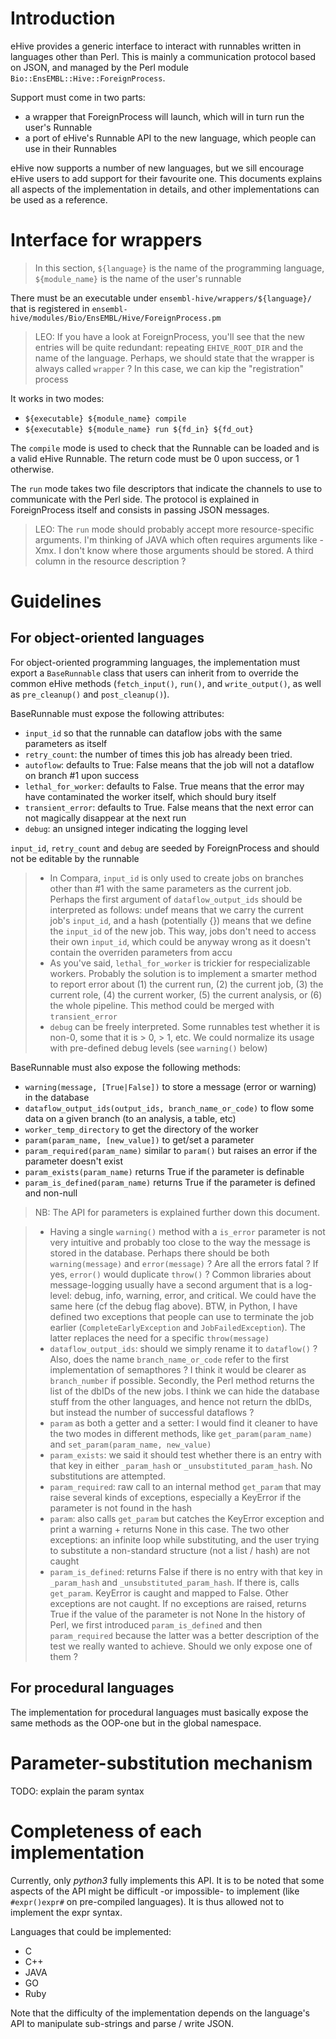 
# Introduction

eHive provides a generic interface to interact with runnables written in
languages other than Perl. This is mainly a communication protocol based on
JSON, and managed by the Perl module `Bio::EnsEMBL::Hive::ForeignProcess`.

Support must come in two parts:
* a wrapper that ForeignProcess will launch, which will in turn run the
  user's Runnable
* a port of eHive's Runnable API to the new language, which people can use
  in their Runnables

eHive now supports a number of new languages, but we sill encourage eHive
users to add support for their favourite one. This documents explains all
aspects of the implementation in details, and other implementations can be
used as a reference.

# Interface for wrappers

> In this section, `${language}` is the name of the programming
> language, `${module_name}` is the name of the user's runnable

There must be an executable under `ensembl-hive/wrappers/${language}/`
that is registered in `ensembl-hive/modules/Bio/EnsEMBL/Hive/ForeignProcess.pm`

> LEO: If you have a look at ForeignProcess, you'll see that the new
> entries will be quite redundant: repeating `EHIVE_ROOT_DIR` and the
> name of the language. Perhaps, we should state that the wrapper is always
> called `wrapper` ? In this case, we can kip the "registration" process

It works in two modes:
* `${executable} ${module_name} compile`
* `${executable} ${module_name} run ${fd_in} ${fd_out}`

The `compile` mode is used to check that the Runnable can be loaded and is a
valid eHive Runnable. The return code must be 0 upon success, or 1 otherwise.

The `run` mode takes two file descriptors that indicate the channels to
use to communicate with the Perl side. The protocol is explained in
ForeignProcess itself and consists in passing JSON messages.

> LEO: The `run` mode should probably accept more resource-specific arguments.
> I'm thinking of JAVA which often requires arguments like -Xmx. I don't
> know where those arguments should be stored. A third column in the
> resource description ?

# Guidelines

## For object-oriented languages

For object-oriented programming languages, the implementation must export a
`BaseRunnable` class that users can inherit from to override the common
eHive methods (`fetch_input()`, `run()`, and `write_output()`, as well as
`pre_cleanup()` and `post_cleanup()`).

BaseRunnable must expose the following attributes:
* `input_id` so that the runnable can dataflow jobs with the same parameters
  as itself
* `retry_count`: the number of times this job has already been tried.
* `autoflow`: defaults to True: False means that the job will not a
  dataflow on branch #1 upon success
* `lethal_for_worker`: defaults to False. True means that the error may
  have contaminated the worker itself, which should bury itself
* `transient_error`: defaults to True. False means that the next error
  can not magically disappear at the next run
* `debug`: an unsigned integer indicating the logging level

`input_id`, `retry_count` and `debug` are seeded by ForeignProcess
and should not be editable by the runnable

> * In Compara, `input_id` is only used to create jobs on branches other than
>   #1 with the same parameters as the current job. Perhaps the first
>   argument of `dataflow_output_ids` should be interpreted as follows:
>   undef means that we carry the current job's `input_id`, and a hash
>   (potentially {}) means that we define the `input_id` of the new job.
>   This way, jobs don't need to access their own `input_id`, which could
>   be anyway wrong as it doesn't contain the overriden parameters from
>   accu
> * As you've said, `lethal_for_worker` is trickier for respecializable
>   workers. Probably the solution is to implement a smarter method to
>   report error about (1) the current run, (2) the current job, (3) the
>   current role, (4) the current worker, (5) the current analysis, or (6)
>   the whole pipeline. This method could be merged with `transient_error`
> * `debug` can be freely interpreted. Some runnables test whether it is
>   non-0, some that it is > 0, > 1, etc. We could normalize its usage with
>   pre-defined debug levels (see `warning()` below)

BaseRunnable must also expose the following methods:
* `warning(message, [True|False])`
  to store a message (error or warning) in the database
* `dataflow_output_ids(output_ids, branch_name_or_code)`
  to flow some data on a given branch (to an analysis, a table, etc)
* `worker_temp_directory`
  to get the directory of the worker
* `param(param_name, [new_value])`
  to get/set a parameter
* `param_required(param_name)`
  similar to `param()` but raises an error if the parameter doesn't exist
* `param_exists(param_name)`
  returns True if the parameter is definable
* `param_is_defined(param_name)`
  returns True if the parameter is defined and non-null

>NB: The API for parameters is explained further down this document.

> * Having a single `warning()` method with a `is_error` parameter is
>   not very intuitive and probably too close to the way the message is
>   stored in the database. Perhaps there should be both `warning(message)`
>   and `error(message)` ? Are all the errors fatal ? If yes, `error()`
>   would duplicate `throw()` ? Common libraries about message-logging
>   usually have a second argument that is a log-level: debug, info, warning,
>   error, and critical. We could have the same here (cf the debug flag
>   above).
>   BTW, in Python, I have defined two exceptions that
>   people can use to terminate the job earlier (`CompleteEarlyException`
>   and `JobFailedException`). The latter replaces the need for a specific
>   `throw(message)`
> * `dataflow_output_ids`: should we simply rename it to `dataflow()` ?
>   Also, does the name `branch_name_or_code` refer to the first
>   implementation of semapthores ? I think it would be clearer as
>   `branch_number` if possible. Secondly, the Perl method returns the list
>   of the dbIDs of the new jobs. I think we can hide the database stuff from
>   the other languages, and hence not return the dbIDs, but instead the
>   number of successful dataflows ?
> * `param` as both a getter and a setter: I would find it cleaner to have
>   the two modes in different methods, like `get_param(param_name)` and
>   `set_param(param_name, new_value)`
> * `param_exists`: we said it should test whether there is an entry with
>   that key in either `_param_hash` or `_unsubstituted_param_hash`. No
>   substitutions are attempted.
> * `param_required`: raw call to an internal method `get_param` that
>   may raise several kinds of exceptions, especially a KeyError if the
>   parameter is not found in the hash
> * `param`: also calls `get_param` but catches the KeyError exception
>   and print a warning + returns None in this case. The two other exceptions:
>   an infinite loop while substituting, and the user trying to substitute
>   a non-standard structure (not a list / hash) are not caught
> * `param_is_defined`: returns False if there is no entry with that key
>   in `_param_hash` and `_unsubstituted_param_hash`. If there is,
>   calls `get_param`. KeyError is caught and mapped to False. Other
>   exceptions are not caught. If no exceptions are raised, returns True if
>   the value of the parameter is not None
>   In the history of Perl, we first introduced `param_is_defined` and
>   then `param_required` because the latter was a better description of
>   the test we really wanted to achieve. Should we only expose one of them ?


## For procedural languages

The implementation for procedural languages must basically expose the same
methods as the OOP-one but in the global namespace.

# Parameter-substitution mechanism

TODO: explain the param syntax


# Completeness of each implementation

Currently, only *python3* fully implements this API. It is to be noted that
some aspects of the API might be difficult -or impossible- to implement (like
`#expr()expr#` on pre-compiled languages). It is thus allowed not to implement
the expr syntax.

Languages that could be implemented:
* C
* C++
* JAVA
* GO
* Ruby

Note that the difficulty of the implementation depends on the language's
API to manipulate sub-strings and parse / write JSON.

